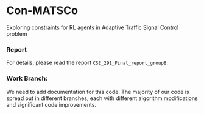 # Con-MATSCo
Exploring constraints for RL agents in Adaptive Traffic Signal Control problem

### Report
For details, please read the report `CSE_291_Final_report_group8`. 

### Work Branch:
We need to add documentation for this code. 
The majority of our code is spread out in different branches, each with different algorithm modifications and significant code improvements.

